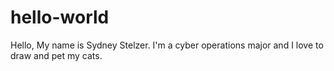 # hello-world

Hello,
My name is Sydney Stelzer.
I'm a cyber operations major and I love to draw and pet my cats.
